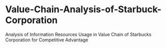 # Value-Chain-Analysis-of-Starbuck-Corporation
Analysis of Information Resources Usage in Value Chain of Starbucks Corporation for Competitive Advantage
